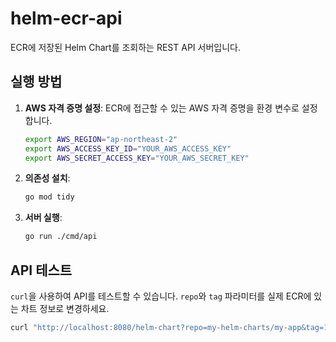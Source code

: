 # helm-ecr-api

ECR에 저장된 Helm Chart를 조회하는 REST API 서버입니다.

## 실행 방법

1.  **AWS 자격 증명 설정**:
    ECR에 접근할 수 있는 AWS 자격 증명을 환경 변수로 설정합니다.

    ```sh
    export AWS_REGION="ap-northeast-2"
    export AWS_ACCESS_KEY_ID="YOUR_AWS_ACCESS_KEY"
    export AWS_SECRET_ACCESS_KEY="YOUR_AWS_SECRET_KEY"
    ```

2.  **의존성 설치**:

    ```sh
    go mod tidy
    ```

3.  **서버 실행**:

    ```sh
    go run ./cmd/api
    ```

## API 테스트

`curl`을 사용하여 API를 테스트할 수 있습니다. `repo`와 `tag` 파라미터를 실제 ECR에 있는 차트 정보로 변경하세요.

```sh
curl "http://localhost:8080/helm-chart?repo=my-helm-charts/my-app&tag=1.2.3"
```
